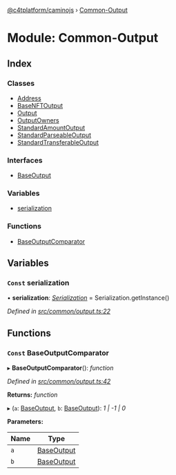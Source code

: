 [@c4tplatform/caminojs](../api.md) › [Common-Output](common_output.md)

# Module: Common-Output

## Index

### Classes

* [Address](../classes/common_output.address.md)
* [BaseNFTOutput](../classes/common_output.basenftoutput.md)
* [Output](../classes/common_output.output.md)
* [OutputOwners](../classes/common_output.outputowners.md)
* [StandardAmountOutput](../classes/common_output.standardamountoutput.md)
* [StandardParseableOutput](../classes/common_output.standardparseableoutput.md)
* [StandardTransferableOutput](../classes/common_output.standardtransferableoutput.md)

### Interfaces

* [BaseOutput](../interfaces/common_output.baseoutput.md)

### Variables

* [serialization](common_output.md#const-serialization)

### Functions

* [BaseOutputComparator](common_output.md#const-baseoutputcomparator)

## Variables

### `Const` serialization

• **serialization**: *[Serialization](../classes/utils_serialization.serialization.md)* = Serialization.getInstance()

*Defined in [src/common/output.ts:22](https://github.com/chain4travel/caminojs/blob/8077d740/src/common/output.ts#L22)*

## Functions

### `Const` BaseOutputComparator

▸ **BaseOutputComparator**(): *function*

*Defined in [src/common/output.ts:42](https://github.com/chain4travel/caminojs/blob/8077d740/src/common/output.ts#L42)*

**Returns:** *function*

▸ (`a`: [BaseOutput](../interfaces/common_output.baseoutput.md), `b`: [BaseOutput](../interfaces/common_output.baseoutput.md)): *1 | -1 | 0*

**Parameters:**

Name | Type |
------ | ------ |
`a` | [BaseOutput](../interfaces/common_output.baseoutput.md) |
`b` | [BaseOutput](../interfaces/common_output.baseoutput.md) |
